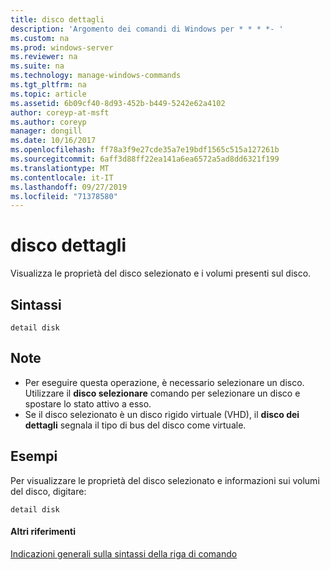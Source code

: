 ```yaml
---
title: disco dettagli
description: 'Argomento dei comandi di Windows per * * * *- '
ms.custom: na
ms.prod: windows-server
ms.reviewer: na
ms.suite: na
ms.technology: manage-windows-commands
ms.tgt_pltfrm: na
ms.topic: article
ms.assetid: 6b09cf40-8d93-452b-b449-5242e62a4102
author: coreyp-at-msft
ms.author: coreyp
manager: dongill
ms.date: 10/16/2017
ms.openlocfilehash: ff78a3f9e27cde35a7e19bdf1565c515a127261b
ms.sourcegitcommit: 6aff3d88ff22ea141a6ea6572a5ad8dd6321f199
ms.translationtype: MT
ms.contentlocale: it-IT
ms.lasthandoff: 09/27/2019
ms.locfileid: "71378580"
---
```

# <a name="detail-disk"></a>disco dettagli



Visualizza le proprietà del disco selezionato e i volumi presenti sul disco.

## <a name="syntax"></a>Sintassi

```
detail disk
```

## <a name="remarks"></a>Note

-   Per eseguire questa operazione, è necessario selezionare un disco. Utilizzare il **disco selezionare** comando per selezionare un disco e spostare lo stato attivo a esso.
-   Se il disco selezionato è un disco rigido virtuale (VHD), il **disco dei dettagli** segnala il tipo di bus del disco come virtuale.

## <a name="BKMK_examples"></a>Esempi

Per visualizzare le proprietà del disco selezionato e informazioni sui volumi del disco, digitare:
```
detail disk
```

#### <a name="additional-references"></a>Altri riferimenti

[Indicazioni generali sulla sintassi della riga di comando](command-line-syntax-key.md)

